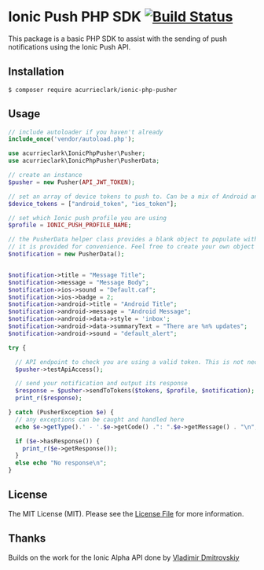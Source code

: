 # Ionic Push PHP SDK [![Build Status](https://travis-ci.org/acurrieclark/ionic-php-pusher.svg?branch=master)](https://travis-ci.org/acurrieclark/ionic-php-pusher)
This package is a basic PHP SDK to assist with the sending of push notifications using the Ionic Push API.

## Installation
`$ composer require acurrieclark/ionic-php-pusher`

## Usage

``` php
// include autoloader if you haven't already
include_once('vendor/autoload.php');

use acurrieclark\IonicPhpPusher\Pusher;
use acurrieclark\IonicPhpPusher\PusherData;

// create an instance
$pusher = new Pusher(API_JWT_TOKEN);

// set an array of device tokens to push to. Can be a mix of Android and iOS devices
$device_tokens = ["android_token", "ios_token"];

// set which Ionic push profile you are using
$profile = IONIC_PUSH_PROFILE_NAME;

// the PusherData helper class provides a blank object to populate with notification data
// it is provided for convenience. Feel free to create your own object here
$notification = new PusherData();


$notification->title = "Message Title";
$notification->message = "Message Body";
$notification->ios->sound = "Default.caf";
$notification->ios->badge = 2;
$notification->android->title = "Android Title";
$notification->android->message = "Android Message";
$notification->android->data->style = 'inbox';
$notification->android->data->summaryText = "There are %n% updates";
$notification->android->sound = "default_alert";

try {

  // API endpoint to check you are using a valid token. This is not necessary before pushing
  $pusher->testApiAccess();

  // send your notification and output its response
  $response = $pusher->sendToTokens($tokens, $profile, $notification);
  print_r($response);

} catch (PusherException $e) {
  // any exceptions can be caught and handled here
  echo $e->getType().' - '.$e->getCode() .": ".$e->getMessage() . "\n";

  if ($e->hasResponse()) {
    print_r($e->getResponse());
  }
  else echo "No response\n";
}
```

## License
The MIT License (MIT). Please see the [License File](LICENSE) for more information.

## Thanks
Builds on the work for the Ionic Alpha API done by [Vladimir Dmitrovskiy](https://github.com/dmitrovskiy "Vladimir Dmitrovskiy")
